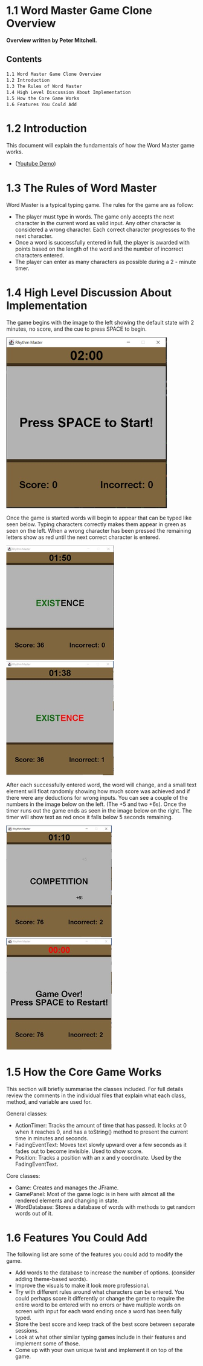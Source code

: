 # 1.1 Word Master Game Clone Overview

**Overview written by Peter Mitchell.**

## Contents

```
1.1 Word Master Game Clone Overview 
1.2 Introduction
1.3 The Rules of Word Master 
1.4 High Level Discussion About Implementation 
1.5 How the Core Game Works
1.6 Features You Could Add
```
# 1.2 Introduction

This document will explain the fundamentals of how the Word Master game works. 

- ([Youtube Demo](https://youtu.be/sClFZwInyvM))

# 1.3 The Rules of Word Master

Word Master is a typical typing game. The rules for the game are as follow:

- The player must type in words. The game only accepts the next character in the current word
    as valid input. Any other character is considered a wrong character. Each correct character
    progresses to the next character.
- Once a word is successfully entered in full, the player is awarded with points based on the
    length of the word and the number of incorrect characters entered.
- The player can enter as many characters as possible during a 2 - minute timer.

# 1.4 High Level Discussion About Implementation

The game begins with the image to the left showing the default
state with 2 minutes, no score, and the cue to press SPACE to begin.

<img src="./images/Picture1.jpg">

Once the game is started words will begin to appear that can be typed like seen below. Typing
characters correctly makes them appear in green as seen on the left. When a wrong character has
been pressed the remaining letters show as red until the next correct character is entered.

<img src="./images/Picture2.jpg"> <img src="./images/Picture3.jpg">

After each successfully entered word, the word will change, and a small text element will float
randomly showing how much score was achieved and if there were any deductions for wrong inputs.
You can see a couple of the numbers in the image below on the left. (The +5 and two +6s). Once the
timer runs out the game ends as seen in the image below on the right. The timer will show text as red
once it falls below 5 seconds remaining.

<img src="./images/Picture4.jpg"> <img src="./images/Picture5.jpg">

# 1.5 How the Core Game Works

This section will briefly summarise the classes included. For full details review the comments in the
individual files that explain what each class, method, and variable are used for.

General classes:

- ActionTimer: Tracks the amount of time that has passed. It locks at 0 when it reaches 0, and
    has a toString() method to present the current time in minutes and seconds.
- FadingEventText: Moves text slowly upward over a few seconds as it fades out to become
    invisible. Used to show score.
- Position: Tracks a position with an x and y coordinate. Used by the FadingEventText.

Core classes:

- Game: Creates and manages the JFrame.
- GamePanel: Most of the game logic is in here with almost all the rendered elements and
    changing in state.
- WordDatabase: Stores a database of words with methods to get random words out of it.

# 1.6 Features You Could Add

The following list are some of the features you could add to modify the game.

- Add words to the database to increase the number of options. (consider adding theme-based
    words).
- Improve the visuals to make it look more professional.
- Try with different rules around what characters can be entered. You could perhaps score it
    differently or change the game to require the entire word to be entered with no errors or have
    multiple words on screen with input for each word ending once a word has been fully typed.
- Store the best score and keep track of the best score between separate sessions.
- Look at what other similar typing games include in their features and implement some of
    those.
- Come up with your own unique twist and implement it on top of the game.


